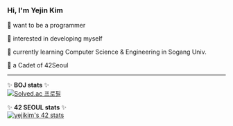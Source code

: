 ### Hi, I'm Yejin Kim

 🐹 want to be a programmer  
   
 🔦 interested in developing myself  
   
 🌱 currently learning Computer Science & Engineering in Sogang Univ.  
   
 📕 a Cadet of 42Seoul  
    
* * *  

✨ **BOJ stats** ✨  
[![Solved.ac
프로필](http://mazassumnida.wtf/api/v2/generate_badge?boj=kyj93790)](https://solved.ac/kyj93790)

✨ **42 SEOUL stats** ✨  
 [![yejikim's 42 stats](https://badge42.herokuapp.com/api/stats/yejikim?privacyEmail=true)](https://github.com/JaeSeoKim/badge42)


 
<!--
**kyj93790/kyj93790** is a ✨ _special_ ✨ repository because its `README.md` (this file) appears on your GitHub profile.

Here are some ideas to get you started:

- 🔭 I’m currently working on ...
- 🌱 I’m currently learning ...
- 👯 I’m looking to collaborate on ...
- 🤔 I’m looking for help with ...
- 💬 Ask me about ...
- 📫 How to reach me: ...
- 😄 Pronouns: ...
- ⚡ Fun fact: ...
-->

